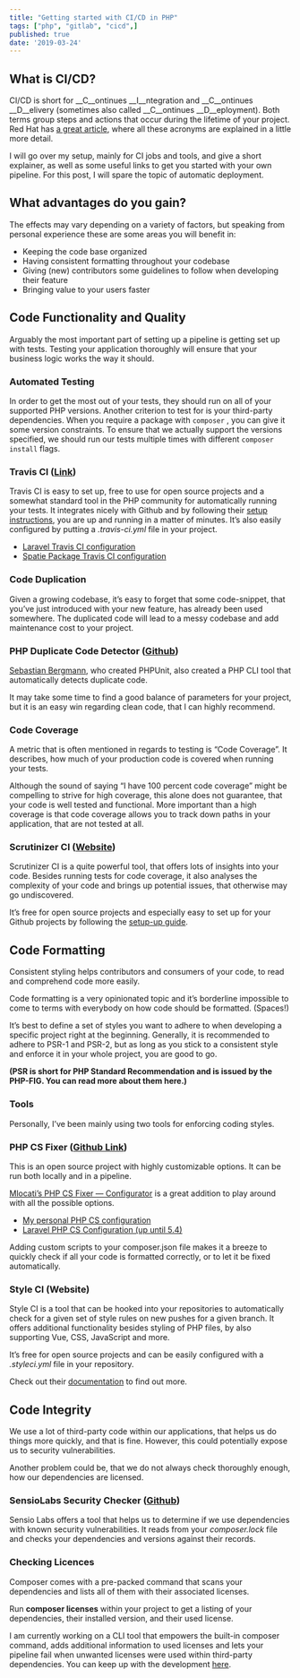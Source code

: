 ```yaml
---
title: "Getting started with CI/CD in PHP"
tags: ["php", "gitlab", "cicd",]
published: true
date: '2019-03-24'
---
```


## What is CI/CD?

CI/CD is short for __C__ontinues __I__ntegration and __C__ontinues __D__elivery (sometimes also called __C__ontinues __D__eployment). Both terms group steps and actions that occur during the lifetime of your project. Red Hat has [a great article](https://www.redhat.com/en/topics/devops/what-is-ci-cd), where all these acronyms are explained in a little more detail.

I will go over my setup, mainly for CI jobs and tools, and give a short explainer, as well as some useful links to get you started with your own pipeline. For this post, I will spare the topic of automatic deployment.

## What advantages do you gain?
The effects may vary depending on a variety of factors, but speaking from personal experience these are some areas you will benefit in:

* Keeping the code base organized
* Having consistent formatting throughout your codebase
* Giving (new) contributors some guidelines to follow when developing their feature
* Bringing value to your users faster

## Code Functionality and Quality

Arguably the most important part of setting up a pipeline is getting set up with tests. Testing your application thoroughly will ensure that your business logic works the way it should.

### Automated Testing

In order to get the most out of your tests, they should run on all of your supported PHP versions. Another criterion to test for is your third-party dependencies. When you require a package with `composer` , you can give it some version constraints. To ensure that we actually support the versions specified, we should run our tests multiple times with different `composer install` flags.

### Travis CI ([Link](https://docs.travis-ci.com/user/languages/php/))

Travis CI is easy to set up, free to use for open source projects and a somewhat standard tool in the PHP community for automatically running your tests.
It integrates nicely with Github and by following their [setup instructions](https://docs.travis-ci.com/user/tutorial/), you are up and running in a matter of minutes. It’s also easily configured by putting a _.travis-ci.yml_ file in your project.

* [Laravel Travis CI configuration](https://github.com/laravel/framework/blob/5.8/.travis.yml)
* [Spatie Package Travis CI configuration](https://github.com/spatie/laravel-query-builder/blob/1.17.0/.travis.yml)

### Code Duplication

Given a growing codebase, it’s easy to forget that some code-snippet, that you’ve just introduced with your new feature, has already been used somewhere. The duplicated code will lead to a messy codebase and add maintenance cost to your project.

### PHP Duplicate Code Detector ([Github](https://github.com/sebastianbergmann/phpcpd))

[Sebastian Bergmann](https://sebastian-bergmann.de/), who created PHPUnit, also created a PHP CLI tool that automatically detects duplicate code.

It may take some time to find a good balance of parameters for your project, but it is an easy win regarding clean code, that I can highly recommend.

### Code Coverage

A metric that is often mentioned in regards to testing is “Code Coverage”. It describes, how much of your production code is covered when running your tests.

Although the sound of saying “I have 100 percent code coverage” might be compelling to strive for high coverage, this alone does not guarantee, that your code is well tested and functional. More important than a high coverage is that code coverage allows you to track down paths in your application, that are not tested at all.

### Scrutinizer CI ([Website](https://scrutinizer-ci.com/))

Scrutinizer CI is a quite powerful tool, that offers lots of insights into your code. Besides running tests for code coverage, it also analyses the complexity of your code and brings up potential issues, that otherwise may go undiscovered.

It’s free for open source projects and especially easy to set up for your Github projects by following the [setup-up guide](https://scrutinizer-ci.com/docs/guides/php/continuous-integration-deployment).

## Code Formatting

Consistent styling helps contributors and consumers of your code, to read and comprehend code more easily.

Code formatting is a very opinionated topic and it’s borderline impossible to come to terms with everybody on how code should be formatted. (Spaces!)

It’s best to define a set of styles you want to adhere to when developing a specific project right at the beginning. Generally, it is recommended to adhere to PSR-1 and PSR-2, but as long as you stick to a consistent style and enforce it in your whole project, you are good to go.

__(PSR is short for PHP Standard Recommendation and is issued by the PHP-FIG. You can read more about them here.)__

### Tools

Personally, I’ve been mainly using two tools for enforcing coding styles.

### PHP CS Fixer ([Github Link](https://github.com/FriendsOfPHP/PHP-CS-Fixer))

This is an open source project with highly customizable options. It can be run both locally and in a pipeline.

[Mlocati’s PHP CS Fixer — Configurator](https://mlocati.github.io/php-cs-fixer-configurator/#version:2.16) is a great addition to play around with all the possible options.

* [My personal PHP CS configuration](https://gist.github.com/dominikb/c06c426b2e1c0f55f3ac4fe04e6eabf5)
* [Laravel PHP CS Configuration (up until 5.4)](https://github.com/laravel/framework/blob/5.4/.php_cs)

Adding custom scripts to your composer.json file makes it a breeze to quickly check if all your code is formatted correctly, or to let it be fixed automatically.

### Style CI (Website)

Style CI is a tool that can be hooked into your repositories to automatically check for a given set of style rules on new pushes for a given branch. It offers additional functionality besides styling of PHP files, by also supporting Vue, CSS, JavaScript and more.

It’s free for open source projects and can be easily configured with a _.styleci.yml_ file in your repository.

Check out their [documentation](https://docs.styleci.io/) to find out more.

## Code Integrity

We use a lot of third-party code within our applications, that helps us do things more quickly, and that is fine. However, this could potentially expose us to security vulnerabilities.

Another problem could be, that we do not always check thoroughly enough, how our dependencies are licensed.

### SensioLabs Security Checker ([Github](https://github.com/sensiolabs/security-checker))

Sensio Labs offers a tool that helps us to determine if we use dependencies with known security vulnerabilities. It reads from your _composer.lock_ file and checks your dependencies and versions against their records.

### Checking Licences

Composer comes with a pre-packed command that scans your dependencies and lists all of them with their associated licenses.

Run __composer licenses__ within your project to get a listing of your dependencies, their installed version, and their used license.

I am currently working on a CLI tool that empowers the built-in composer command, adds additional information to used licenses and lets your pipeline fail when unwanted licenses were used within third-party dependencies. You can keep up with the development [here](https://github.com/dominikb/composer-license-checker).